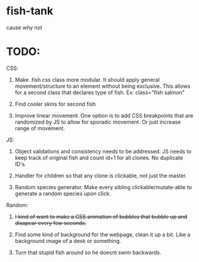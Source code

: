 fish-tank
=========

cause why not


TODO:
=====

CSS:

1. Make .fish css class more modular.  It should apply general movement/structure to an element without being exclusive.  This allows for a second class that declares type of fish. Ex: class="fish salmon"

2. Find cooler skins for second fish

3. Improve linear movement.  One option is to add CSS breakpoints that are randomized by JS to allow for sporadic movement.  Or just increase range of movement.

JS:

1. Object validations and consistency needs to be addressed.  JS needs to keep track of original fish and count id+1 for all clones.  No duplicate ID's.

2. Handler for children so that any clone is clickable, not just the master.

3. Random species generator.  Make every sibling clickable/mutate-able to generate a random species upon click.


Random:

1. ~~I kind of want to make a CSS animation of bubbles that bubble up and disapear every few seconds.~~

2. Find some kind of background for the webpage, clean it up a bit.  Like a background image of a desk or something.

3. Turn that stupid fish around so he doesnt swim backwards.

